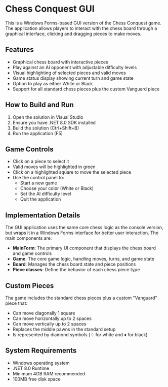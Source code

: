 # Chess Conquest GUI

This is a Windows Forms-based GUI version of the Chess Conquest game. The application allows players to interact with the chess board through a graphical interface, clicking and dragging pieces to make moves.

## Features

- Graphical chess board with interactive pieces
- Play against an AI opponent with adjustable difficulty levels
- Visual highlighting of selected pieces and valid moves
- Game status display showing current turn and game state
- Option to play as either White or Black
- Support for all standard chess pieces plus the custom Vanguard piece

## How to Build and Run

1. Open the solution in Visual Studio
2. Ensure you have .NET 8.0 SDK installed
3. Build the solution (Ctrl+Shift+B)
4. Run the application (F5)

## Game Controls

- Click on a piece to select it
- Valid moves will be highlighted in green
- Click on a highlighted square to move the selected piece
- Use the control panel to:
  - Start a new game
  - Choose your color (White or Black)
  - Set the AI difficulty level
  - Quit the application

## Implementation Details

The GUI application uses the same core chess logic as the console version, but wraps it in a Windows Forms interface for better user interaction. The main components are:

- **MainForm**: The primary UI component that displays the chess board and game controls
- **Game**: The core game logic, handling moves, turns, and game state
- **Board**: Manages the chess board state and piece positions
- **Piece classes**: Define the behavior of each chess piece type

## Custom Pieces

The game includes the standard chess pieces plus a custom "Vanguard" piece that:
- Can move diagonally 1 square
- Can move horizontally up to 2 spaces
- Can move vertically up to 2 spaces
- Replaces the middle pawns in the standard setup
- Is represented by diamond symbols (♢ for white and ♦ for black)

## System Requirements

- Windows operating system
- .NET 8.0 Runtime
- Minimum 4GB RAM recommended
- 100MB free disk space
